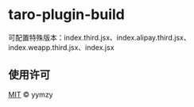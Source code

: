 # taro-plugin-build

可配置特殊版本：index.third.jsx、index.alipay.third.jsx、index.weapp.third.jsx、index.jsx

## 使用许可

[MIT](LICENSE) © yymzy
